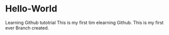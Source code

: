 # Hello-World
Learning Github tutotrial
This is my first tim elearning Github. This is my first ever Branch created.
